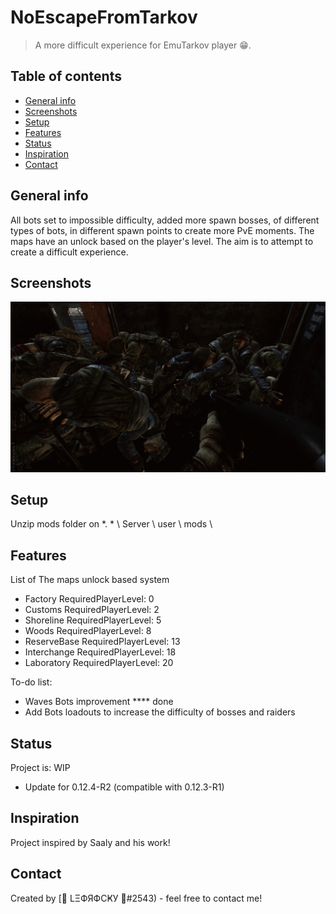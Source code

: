 # NoEscapeFromTarkov
> A more difficult experience for EmuTarkov player 😁.

## Table of contents
* [General info](#general-info)
* [Screenshots](#screenshots)
* [Setup](#setup)
* [Features](#features)
* [Status](#status)
* [Inspiration](#inspiration)
* [Contact](#contact)

## General info
All bots set to impossible difficulty, added more spawn bosses, of different types of bots, in different spawn points to create more PvE moments.
The maps have an unlock based on the player's level.
The aim is to attempt to create a difficult experience.

## Screenshots
![Example screenshot](./img/screenshot.png)

## Setup
Unzip mods folder on *. * \ Server \ user \ mods \

## Features
List of The maps unlock based system
* Factory RequiredPlayerLevel: 0
* Customs RequiredPlayerLevel: 2
* Shoreline RequiredPlayerLevel: 5
* Woods RequiredPlayerLevel: 8
* ReserveBase RequiredPlayerLevel: 13
* Interchange RequiredPlayerLevel: 18
* Laboratory RequiredPlayerLevel: 20

To-do list:
* Waves Bots improvement **** done
* Add Bots loadouts to increase the difficulty of bosses and raiders

## Status
Project is: WIP
* Update for 0.12.4-R2 (compatible with 0.12.3-R1)

## Inspiration
Project inspired by Saaly and his work! 
## Contact
Created by [👑 LΞФЯФCҜУ 👑#2543) - feel free to contact me!